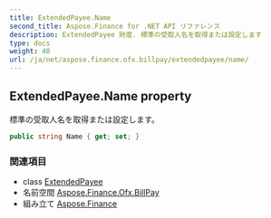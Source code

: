 ```yaml
---
title: ExtendedPayee.Name
second_title: Aspose.Finance for .NET API リファレンス
description: ExtendedPayee 財産. 標準の受取人名を取得または設定します
type: docs
weight: 40
url: /ja/net/aspose.finance.ofx.billpay/extendedpayee/name/
---
```

## ExtendedPayee.Name property

標準の受取人名を取得または設定します。

```csharp
public string Name { get; set; }
```

### 関連項目

* class [ExtendedPayee](../)
* 名前空間 [Aspose.Finance.Ofx.BillPay](../../extendedpayee/)
* 組み立て [Aspose.Finance](../../../)


